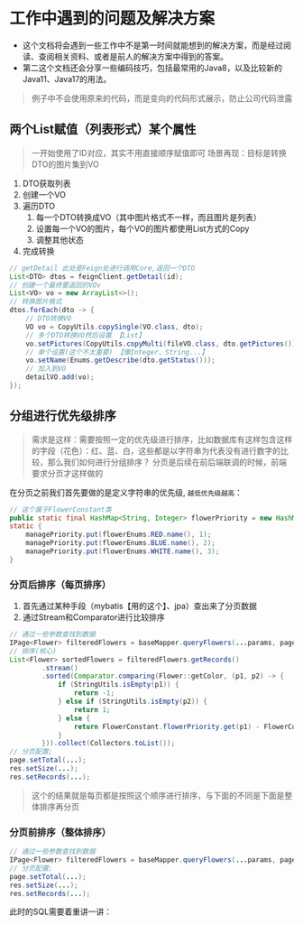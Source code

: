 # 工作中遇到的问题及解决方案
* 这个文档将会遇到一些工作中不是第一时间就能想到的解决方案，而是经过阅读、查阅相关资料、或者是前人的解决方案中得到的答案。
* 第二这个文档还会分享一些编码技巧，包括最常用的Java8，以及比较新的Java11、Java17的用法。
> 例子中不会使用原来的代码，而是变向的代码形式展示，防止公司代码泄露

## 两个List赋值（列表形式）某个属性
> 一开始使用了ID对应，其实不用直接顺序赋值即可
> 场景再现：目标是转换DTO的图片集到VO
1. DTO获取列表
2. 创建一个VO
3. 遍历DTO
   1. 每一个DTO转换成VO（其中图片格式不一样，而且图片是列表）
   2. 设置每一个VO的图片，每个VO的图片都使用List方式的Copy
   3. 调整其他状态
4. 完成转换

```java
// getDetail 此处是Feign处进行调用Core,返回一个DTO
List<DTO> dtos = feignClient.getDetail(id);
// 创建一个最终要返回的VOv
List<VO> vo = new ArrayList<>();
// 转换图片格式
dtos.forEach(dto -> {
    // DTO转换VO
    VO vo = CopyUtils.copySingle(VO.class, dto);
    // 多个DTO转换VO然后设置 【List】
    vo.setPictures(CopyUtils.copyMulti(fileVO.class, dto.getPictures()));
    // 单个设置(这个不太重要) 【像Integer、String...】
    vo.setName(Enums.getDescribe(dto.getStatus()));
    // 加入到VO
    detailVO.add(vo);
});
```


## 分组进行优先级排序
> 需求是这样：需要按照一定的优先级进行排序，比如数据库有这样包含这样的字段（花色）：红、蓝、白，这些都是以字符串为代表没有进行数字的比较，那么我们如何进行分组排序？
> 分页是后续在前后端联调的时候，前端要求分页才这样做的

在分页之前我们首先要做的是定义字符串的优先级, `越低优先级越高`：
```java
// 这个属于FlowerConstant类
public static final HashMap<String, Integer> flowerPriority = new HashMap<>();
static {
    managePriority.put(flowerEnums.RED.name(), 1);
    managePriority.put(flowerEnums.BLUE.name(), 2);
    managePriority.put(flowerEnums.WHITE.name(), 3);
}
```
### 分页后排序（每页排序）
1. 首先通过某种手段（mybatis【用的这个】、jpa）查出来了分页数据
2. 通过Stream和Comparator进行比较排序
```java
// 通过一些参数查找到数据
IPage<Flower> filteredFlowers = baseMapper.queryFlowers(...params, page);
// 排序(核心)
List<Flower> sortedFlowers = filteredFlowers.getRecords()
        .stream()
        .sorted(Comparator.comparing(Flower::getColor, (p1, p2) -> {
            if (StringUtils.isEmpty(p1)) {
                return -1;
            } else if (StringUtils.isEmpty(p2)) {
                return 1;
            } else {
                return FlowerConstant.flowerPriority.get(p1) - FlowerConstant.flowerPriority.get(p2);
            }
        })).collect(Collectors.toList());
// 分页配置;
page.setTotal(...);
res.setSize(...);
res.setRecords(...);
```
> 这个的结果就是每页都是按照这个顺序进行排序，与下面的不同是下面是整体排序再分页

### 分页前排序（整体排序）
```java
// 通过一些参数查找到数据
IPage<Flower> filteredFlowers = baseMapper.queryFlowers(...params, page);
// 分页配置;
page.setTotal(...);
res.setSize(...);
res.setRecords(...);
```
此时的SQL需要着重讲一讲：
